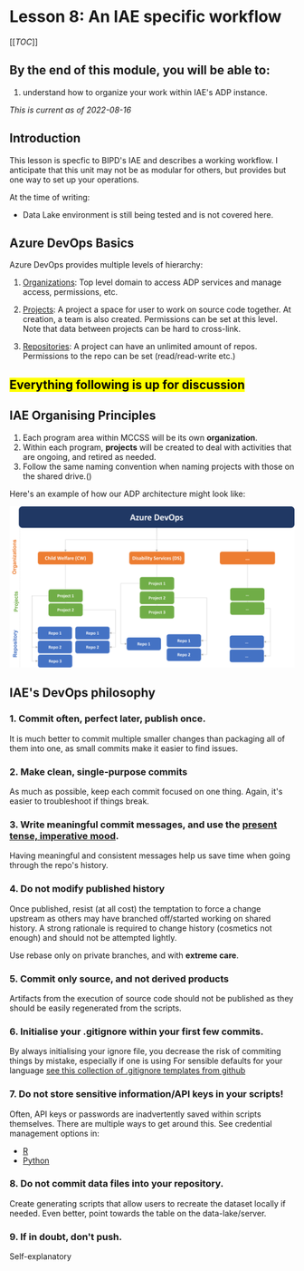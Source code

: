 # Lesson 8: An IAE specific workflow
[[_TOC_]]

## By the end of this module, you will be able to:
1. understand how to organize your work within IAE's ADP instance.


_This is current as of 2022-08-16_

## Introduction

This lesson is specfic to BIPD's IAE and describes a working workflow. I anticipate that this unit may not be as modular for others, but provides but one way to set up your operations.

At the time of writing:

+ Data Lake environment is still being tested and is not covered here. 


## Azure DevOps Basics

Azure DevOps provides multiple levels of hierarchy:

1. [Organizations](https://docs.microsoft.com/en-us/azure/devops/organizations/accounts/organization-management?view=azure-devops): Top level domain to access ADP services and manage access, permissions, etc.
   	
2. [Projects](https://docs.microsoft.com/en-us/azure/devops/organizations/projects/about-projects?view=azure-devops): A project a space for user to work on source code together. At creation, a team is also created. Permissions can be set at this level. Note that data between projects can be hard to cross-link.
   	
3. [Repositories](https://docs.microsoft.com/en-us/azure/devops/repos/git/create-new-repo?toc=%2Fazure%2Fdevops%2Forganizations%2Ftoc.json&bc=%2Fazure%2Fdevops%2Forganizations%2Fbreadcrumb%2Ftoc.json&view=azure-devops): A project can have an unlimited amount of repos. Permissions to the repo can be set (read/read-write etc.)
  
 
## <mark> Everything following is up for discussion </mark>

## IAE Organising Principles

1. Each program area within MCCSS will be its own **organization**.
2. Within each program, **projects** will be created to deal with activities that are ongoing, and retired as needed.
3. Follow the same naming convention when naming projects with those on the shared drive.()

Here's an example of how our ADP architecture might look like:

![A hierarchy of ADP for IAE](assets/00_azure_devops_org.png)

## IAE's DevOps philosophy


### 1. Commit often, perfect later, publish once.

It is much better to commit multiple smaller changes than packaging all of them into one, as small commits make it easier to find issues.


### 2. Make clean, single-purpose commits

As much as possible, keep each commit focused on one thing. Again, it's easier to troubleshoot if things break.

### 3. Write meaningful commit messages, and use the [present tense, imperative mood](https://git.kernel.org/pub/scm/git/git.git/tree/Documentation/SubmittingPatches?h=v2.36.1#n181).

Having meaningful and consistent messages help us save time when going through the repo's history. 

### 4. Do not modify published history

Once published, resist (at all cost) the temptation to force a change upstream as others may have branched off/started working on shared history. A strong rationale is required to change history (cosmetics not enough) and should not be attempted lightly.

Use rebase only on private branches, and with **extreme care**.

### 5. Commit only source, and not derived products

Artifacts from the execution of source code should not be published as they should be easily regenerated from the scripts.

### 6. Initialise your .gitignore within your first few commits.

By always initialising your ignore file, you decrease the risk of commiting things by mistake, especially if one is using For sensible defaults for your language [see this collection of .gitignore templates from github](https://github.com/github/gitignore)

### 7. Do not store sensitive information/API keys in your scripts!

Often, API keys or passwords are inadvertently saved within scripts themselves. There are multiple ways to get around this. See credential management options in:

+ [R](https://db.rstudio.com/best-practices/managing-credentials/)
+ [Python](https://towardsdatascience.com/keeping-credentials-safe-in-jupyter-notebooks-fbd215a8e311)
### 8. Do not commit data files into your repository.

Create generating scripts that allow users to recreate the dataset locally if needed. Even better, point towards the table on the data-lake/server.


### 9. If in doubt, don't push.

Self-explanatory